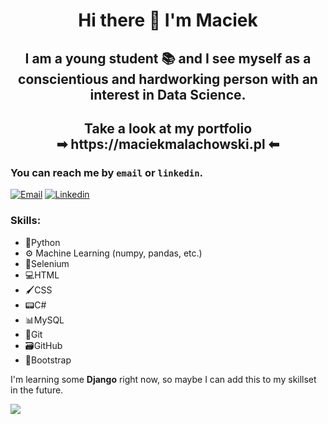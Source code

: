 <h1 align="center"> Hi there 👋 I'm Maciek</h1>

<h2 align="center"> I am a young student 📚
and I see myself as a conscientious and hardworking person with an interest in Data Science. </h2>
<h2 align="center"> Take a look at my portfolio <br>
➡ https://maciekmalachowski.pl ⬅</h2>

### You can reach me by `email` or `linkedin`.
[![Email](https://img.shields.io/badge/%20-Email-black?color=14171A&labelColor=ef5350&logo=gmail&logoColor=ffffff)](mailto:maciejmalachowski1@gmail.com)
[![Linkedin](https://img.shields.io/badge/%20-Linkedin-black?color=14171A&labelColor=212121&logo=linkedin&logoColor=0e76a8)](https://www.linkedin.com/in/maciej-małachowski-749577228/)

### Skills:
 - 🐍Python
 - ⚙ Machine Learning (numpy, pandas, etc.)
 - 📝Selenium
 - 💻HTML
 - 🖌CSS
 - 📟C#
 - 📊MySQL
 - 💾Git
 - 🗃GitHub
 - 🎨Bootstrap

I'm learning some **Django** right now, so maybe I can add this to my skillset in the future.

![](https://komarev.com/ghpvc/?username=maciekmalachowski&style=flat&color=blue)
